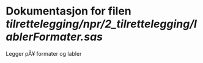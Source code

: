 
# Dokumentasjon for filen *tilrettelegging/npr/2_tilrettelegging/lablerFormater.sas*

Legger pÃ¥ formater og labler
